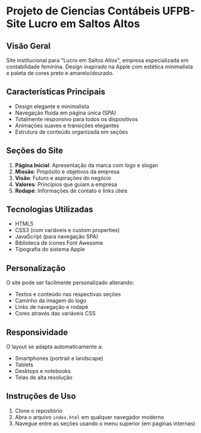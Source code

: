 # Projeto de Ciencias Contábeis UFPB- Site Lucro em Saltos Altos

## Visão Geral
Site institucional para "Lucro em Saltos Altos", empresa especializada em contabilidade feminina. Design inspirado na Apple com estética minimalista e paleta de cores preto e amarelo/dourado.

## Características Principais
- Design elegante e minimalista
- Navegação fluida em página única (SPA)
- Totalmente responsivo para todos os dispositivos
- Animações suaves e transições elegantes
- Estrutura de conteúdo organizada em seções

## Seções do Site
1. **Página Inicial**: Apresentação da marca com logo e slogan
2. **Missão**: Propósito e objetivos da empresa
3. **Visão**: Futuro e aspirações do negócio
4. **Valores**: Princípios que guiam a empresa
5. **Rodapé**: Informações de contato e links úteis

## Tecnologias Utilizadas
- HTML5
- CSS3 (com variáveis e custom properties)
- JavaScript (para navegação SPA)
- Biblioteca de ícones Font Awesome
- Tipografia do sistema Apple

## Personalização
O site pode ser facilmente personalizado alterando:
- Textos e conteúdo nas respectivas seções
- Caminho da imagem do logo
- Links de navegação e rodapé
- Cores através das variáveis CSS

## Responsividade
O layout se adapta automaticamente a:
- Smartphones (portrait e landscape)
- Tablets
- Desktops e notebooks
- Telas de alta resolução

## Instruções de Uso
1. Clone o repositório
2. Abra o arquivo `index.html` em qualquer navegador moderno
3. Navegue entre as seções usando o menu superior (em páginas internas)


